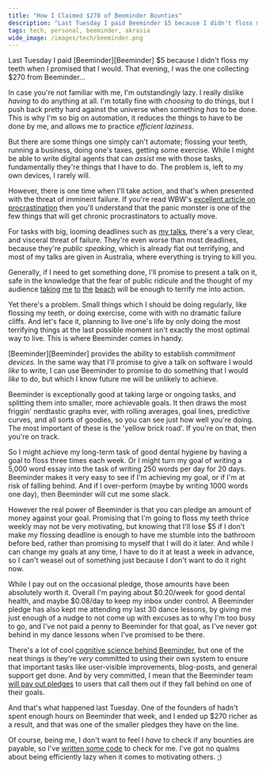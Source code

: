 ```yaml
---
title: "How I Claimed $270 of Beeminder Bounties"
description: "Last Tuesday I paid Beeminder $5 because I didn't floss my teeth when I promised that I would. That evening, I was the one collecting $270 from Beeminder…"
tags: tech, personal, beeminder, akrasia
wide_image: /images/tech/beeminder.png
---
```


Last Tuesday I paid [Beeminder][Beeminder] $5 because I didn't floss my teeth
when I promised that I would. That evening, *I* was the one collecting $270
from Beeminder…

<!--more-->

In case you're not familiar with me, I'm outstandingly lazy. I really
dislike *having* to do anything at all.  I'm totally fine with
*choosing* to do things, but I push back pretty hard against the
universe when something *has* to be done. This is why I'm so big
on automation, it reduces the things to have to be done by me,
and allows me to practice *efficient laziness*.

But there are some things one simply can't automate;
flossing your teeth, running a business, doing one's taxes, getting
some exercise. While I might be able to write digital agents that
can *assist* me with those tasks, fundamentally they're things that
I have to do. The problem is, left to my own devices, I rarely will.

However, there is one time when I'll take action, and that's when
presented with the threat of imminent failure. If you're read
WBW's [excellent article on procrastination](http://waitbutwhy.com/2013/10/why-procrastinators-procrastinate.html)
then you'll understand that the panic monster is one of the few things
that will get chronic procrastinators to actually move. 

For tasks with big, looming deadlines such as [my talks](/talks),
there's a very clear, and visceral threat of failure. They're even
worse than most deadlines, because they're *public speaking*, which
is already flat out terrifying, and most of my talks are given in
Australia, where everything is trying to kill you.

Generally, if I need to get something done, I'll promise to present
a talk on it, safe in the knowledge that the fear of public
ridicule and the thought of my audience
[taking](http://en.wikipedia.org/wiki/Saltwater_Crocodile)
[me](http://en.wikipedia.org/wiki/Stone_fish)
[to](http://en.wikipedia.org/wiki/Great_White_Shark)
[the](http://en.wikipedia.org/wiki/Box_jellyfish)
[beach](http://en.wikipedia.org/wiki/Blue_ringed_octopus)
will be enough to terrify me into action.

Yet there's a problem. Small things which I should be doing regularly,
like flossing my teeth, or doing exercise, come with with no
dramatic failure cliffs. And let's face it, planning to live one's
life by only doing the most terrifying things at the last possible
moment isn't exactly the most optimal way to live. This is
where Beeminder comes in handy.

[Beeminder][Beeminder] provides the ability to establish
*commitment devices*. In the same way that I'll promise to give
a talk on software I would *like* to write, I can use Beeminder
to promise to do something that I would *like* to do, but which
I know future me will be unlikely to achieve.

Beeminder is exceptionally good at taking large or ongoing tasks,
and splitting them into smaller, more achievable goals. It then
draws the most friggin' nerdtastic graphs ever, with rolling
averages, goal lines, predictive curves, and all sorts of goodies,
so you can see just how well you're doing. The most important of
these is the 'yellow brick road'. If you're on that, then you're
on track.

So I might achieve my long-term task of good dental hygiene by having
a goal to floss three times each week. Or I might turn my goal of
writing a 5,000 word essay into the task of writing 250 words per day
for 20 days. Beeminder makes it very easy to see if I'm achieving
my goal, or if I'm at risk of falling behind. And if I over-perform
(maybe by writing 1000 words one day), then Beeminder will cut me
some slack.

However the real power of Beeminder is that you can pledge an amount
of money against your goal. Promising that I'm going to floss my
teeth thrice weekly may not be very motivating, but knowing that
I'll lose $5 if I don't make my flossing deadline is enough to
have me stumble into the bathroom before bed, rather than promising
to myself that I will do it later. And while I can change my
goals at any time, I have to do it at least a week in advance, so
I can't weasel out of something just because I don't want to
do it right now.

While I pay out on the occasional pledge, those amounts
have been absolutely worth it. Overall I'm paying about $0.20/week
for good dental health, and maybe $0.08/day to keep my inbox
under control. A Beeminder pledge has also kept me
attending my last 30 dance lessons, by giving me just enough of
a nudge to not come up with excuses as to why I'm too busy to
go, and I've not paid a penny to Beeminder for that goal, as
I've never got behind in my dance lessons when I've promised to
be there.

There's a lot of cool
[cognitive science behind Beeminder](http://blog.beeminder.com/akrasia/),
but one of the neat things is they're
*very* committed to using their own system
to ensure that important tasks like user-visible improvements,
blog-posts, and general support get done. And by very committed, I
mean that the Beeminder team
[will pay out pledges](http://blog.beeminder.com/blogdog/)
to users that call them out if they fall behind on one of their
goals.

And that's what happened last Tuesday. One of the founders of
hadn't spent enough hours on Beeminder that week, and I ended up
$270 richer as a result, and that was one of the smaller
pledges they have on the line.

Of course, being me, I don't want to feel I *have* to check if any
bounties are payable, so I've
[written some code](https://github.com/pjf/exobrain/blob/master/bin/source/beeminder-bounties)
to check for me. I've got no qualms about being efficiently lazy when
it comes to motivating others. ;)

